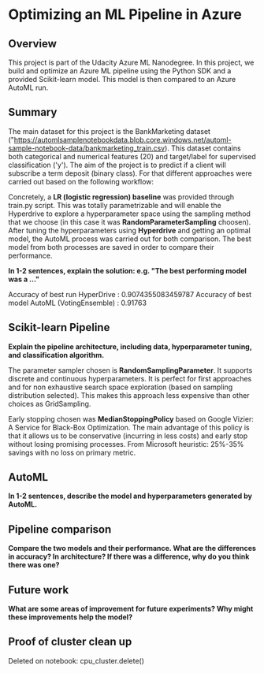 # Optimizing an ML Pipeline in Azure

## Overview
This project is part of the Udacity Azure ML Nanodegree.
In this project, we build and optimize an Azure ML pipeline using the Python SDK and a provided Scikit-learn model.
This model is then compared to an Azure AutoML run.

## Summary
The main dataset for this project is the BankMarketing dataset ("https://automlsamplenotebookdata.blob.core.windows.net/automl-sample-notebook-data/bankmarketing_train.csv). This dataset contains both categorical and numerical features (20) and target/label for supervised classification ('y'). The aim of the project is to predict if a client will subscribe a term deposit (binary class). For that different approaches were carried out based on the following workflow: 



Concretely, a **LR (logistic regression) baseline** was provided through train.py script. This was totally parametrizable and will enable the Hyperdrive to explore a hyperparameter space using the sampling method that we choose (in this case it was **RandomParameterSampling** choosen). After tuning the hyperparameters using **Hyperdrive** and getting an optimal model, the AutoML process was carried out for both comparison. The best model from both processes are saved in order to compare their performance. 




**In 1-2 sentences, explain the solution: e.g. "The best performing model was a ..."**

Accuracy of best run HyperDrive : 0.9074355083459787
Accuracy of best model AutoML (VotingEnsemble) : 0.91763




## Scikit-learn Pipeline
**Explain the pipeline architecture, including data, hyperparameter tuning, and classification algorithm.**


The parameter sampler chosen is **RandomSamplingParameter**. It supports discrete and continuous hyperparameters. It is perfect for first approaches and for non exhaustive search space exploration (based on sampling distribution selected). This makes this approach less expensive than other choices as GridSampling.

Early stopping chosen was **MedianStoppingPolicy** based on Google Vizier: A Service for Black-Box Optimization. The main advantage of this policy is that it allows us to be conservative (incurring in less costs) and early stop without losing promising processes. From Microsoft heuristic: 25%-35% savings with no loss on primary metric.


## AutoML
**In 1-2 sentences, describe the model and hyperparameters generated by AutoML.**

## Pipeline comparison
**Compare the two models and their performance. What are the differences in accuracy? In architecture? If there was a difference, why do you think there was one?**

## Future work
**What are some areas of improvement for future experiments? Why might these improvements help the model?**

## Proof of cluster clean up
Deleted on notebook: cpu_cluster.delete()
